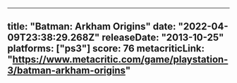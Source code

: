 
---
title: "Batman: Arkham Origins"
date: "2022-04-09T23:38:29.268Z"
releaseDate: "2013-10-25"
platforms: ["ps3"]
score: 76
metacriticLink: "https://www.metacritic.com/game/playstation-3/batman-arkham-origins"
---
